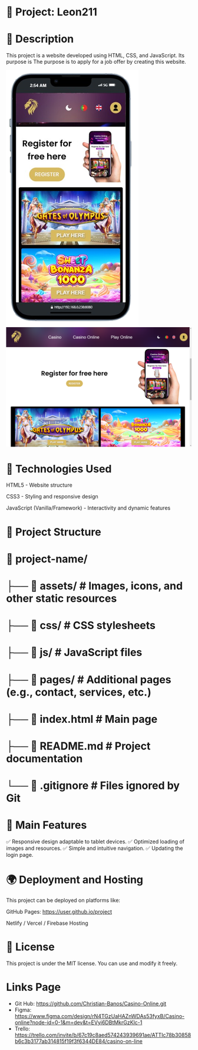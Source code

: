 # 📌 Project: Leon211

# 📖 Description

This project is a website developed using HTML, CSS, and JavaScript. Its purpose is The purpose is to apply for a job offer by creating this website.

![Mobile Views](assets/images/proyecto_phone.png)
![Desktop Views](assets/images/proyecto_desktop.png)

# 🚀 Technologies Used

  HTML5 - Website structure

  CSS3 - Styling and responsive design

  JavaScript (Vanilla/Framework) - Interactivity and dynamic features


# 📂 Project Structure

# 📁 project-name/
# ├── 📁 assets/         # Images, icons, and other static resources
# ├── 📁 css/            # CSS stylesheets
# ├── 📁 js/             # JavaScript files
# ├── 📁 pages/          # Additional pages (e.g., contact, services, etc.)
# ├── 📄 index.html      # Main page
# ├── 📄 README.md       # Project documentation
# └── 📄 .gitignore      # Files ignored by Git

# 🎨 Main Features

  ✅ Responsive design adaptable to tablet devices.
  ✅ Optimized loading of images and resources.
  ✅ Simple and intuitive navigation.
  ✅ Updating the login page.


# 🌍 Deployment and Hosting

This project can be deployed on platforms like:

GitHub Pages: https://user.github.io/project

Netlify / Vercel / Firebase Hosting


# 📄 License

This project is under the MIT license. You can use and modify it freely.

# Links Page
  - Git Hub: https://github.com/Christian-Banos/Casino-Online.git
  - Figma: https://www.figma.com/design/rN4TGzUaHAZnWDAs53fyxB/Casino-online?node-id=0-1&m=dev&t=EVyi6DBtMkrGzKlc-1
  - Trello: https://trello.com/invite/b/67c19c8aed574243939691ae/ATTIc78b30858b6c3b3177ab314815f19f3f6344DE84/casino-on-line
